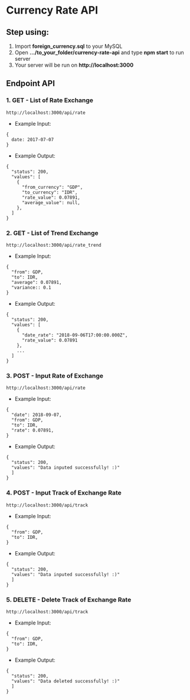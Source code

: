 # Currency Rate API

## Step using:
1. Import **foreign_currency.sql** to your MySQL
2. Open **.../to_your_folder/currency-rate-api** and type **npm start** to run server
3. Your server will be run on **http://localhost:3000**

## Endpoint API

### 1. GET - List of Rate Exchange

```
http://localhost:3000/api/rate
```
- Example Input:
```
{
  date: 2017-07-07
}
```
- Example Output:
```
{
  "status": 200,
  "values": [
    {
      "from_currency": "GDP",
      "to_currency": "IDR",
      "rate_value": 0.07891,
      "average_value": null,
    },
  ]
}

```
### 2. GET - List of Trend Exchange
```
http://localhost:3000/api/rate_trend
```
- Example Input:
```
{
  "from": GDP,
  "to": IDR,
  "average": 0.07891,
  "variance:: 0.1
}
```
- Example Output:
```
{
  "status": 200,
  "values": [
    {
      "date_rate": "2018-09-06T17:00:00.000Z",
      "rate_value": 0.07891
    },
    ...
  ]
}

```

### 3. POST - Input Rate of Exchange

```
http://localhost:3000/api/rate
```
- Example Input:
```
{
  "date": 2018-09-07,
  "from": GDP,
  "to": IDR,
  "rate": 0.07891,
}
```
- Example Output:
```
{
  "status": 200,
  "values": "Data inputed successfully! :)"
  ]
}
```

### 4. POST - Input Track of Exchange Rate

```
http://localhost:3000/api/track
```
- Example Input:
```
{
  "from": GDP,
  "to": IDR,
}
```
- Example Output:
```
{
  "status": 200,
  "values": "Data inputed successfully! :)"
  ]
}
```

### 5. DELETE - Delete Track of Exchange Rate

```
http://localhost:3000/api/track
```
- Example Input:
```
{
  "from": GDP,
  "to": IDR,
}
```
- Example Output:
```
{
  "status": 200,
  "values": "Data deleted successfully! :)"
  ]
}
```
